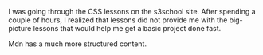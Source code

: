 I was going through the CSS lessons on the s3school site. After spending a couple of hours, I realized that lessons did not provide me with the big-picture lessons that would help me get a basic project done fast. 

Mdn has a much more structured content. 
